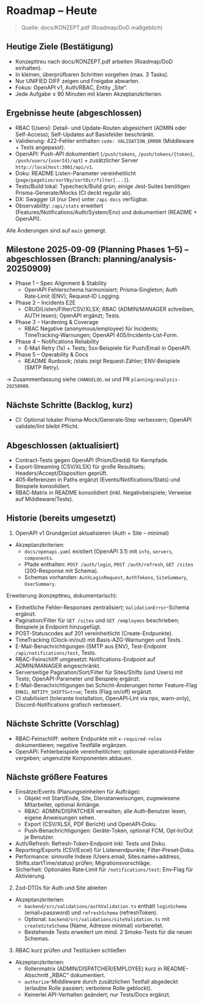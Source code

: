 # Roadmap – Heute

> Quelle: docs/KONZEPT.pdf (Roadmap/DoD maßgeblich)

## Heutige Ziele (Bestätigung)
- Konzepttreu nach docs/KONZEPT.pdf arbeiten (Roadmap/DoD einhalten).
- In kleinen, überprüfbaren Schritten vorgehen (max. 3 Tasks).
- Nur UNIFIED DIFF zeigen und Freigabe abwarten.
- Fokus: OpenAPI v1, Auth/RBAC, Entity „Site“.
- Jede Aufgabe ≤ 90 Minuten mit klaren Akzeptanzkriterien.

## Ergebnisse heute (abgeschlossen)

- RBAC (Users): Detail- und Update-Routen abgesichert (ADMIN oder Self-Access); Self-Updates auf Basisfelder beschränkt.
- Validierung: 422-Fehler enthalten `code: VALIDATION_ERROR` (Middleware + Tests angepasst).
- OpenAPI: Push-API dokumentiert (`/push/tokens`, `/push/tokens/{token}`, `/push/users/{userId}/opt`) + zusätzlicher Server `http://localhost:3001/api/v1`.
- Doku: README Listen-Parameter vereinheitlicht (`page/pageSize/sortBy/sortDir/filter[...]`).
- Tests/Build lokal: Typecheck/Build grün; einige Jest-Suites benötigen Prisma-Generate/Mocks (CI deckt regulär ab).
- DX: Swagger UI (nur Dev) unter `/api-docs` verfügbar.
- Observability: `/api/stats` erweitert (Features/Notifications/Auth/System/Env) und dokumentiert (README + OpenAPI).

Alle Änderungen sind auf `main` gemergt.

## Milestone 2025‑09‑09 (Planning Phases 1–5) – abgeschlossen (Branch: planning/analysis-20250909)

- Phase 1 – Spec Alignment & Stability
  - OpenAPI Fehlerschema harmonisiert; Prisma‑Singleton; Auth Rate‑Limit (ENV); Request‑ID Logging.
- Phase 2 – Incidents E2E
  - CRUD/Listen/Filter/CSV/XLSX; RBAC (ADMIN/MANAGER schreiben, AUTH lesen); OpenAPI ergänzt; Tests.
- Phase 3 – Hardening & Coverage
  - RBAC Negative (anonymous/employee) für Incidents; TimeTracking‑Warnungen; OpenAPI 405/Incidents‑List‑Form.
- Phase 4 – Notifications Reliability
  - E‑Mail Retry (1x) + Tests; 5xx‑Beispiele für Push/Email in OpenAPI.
- Phase 5 – Operability & Docs
  - README Runbook; /stats zeigt Request‑Zähler; ENV‑Beispiele (SMTP Retry).

→ Zusammenfassung siehe `CHANGELOG.md` und PR `planning/analysis-20250909`.

## Nächste Schritte (Backlog, kurz)

- CI: Optional lokaler Prisma‑Mock/Generate‑Step verbessern; OpenAPI validate/lint bleibt Pflicht.

## Abgeschlossen (aktualisiert)

- Contract‑Tests gegen OpenAPI (Prism/Dredd) für Kernpfade.
- Export‑Streaming (CSV/XLSX) für große Resultsets; Headers/Accept/Disposition geprüft.
- 405‑Referenzen in Paths ergänzt (Events/Notifications/Stats) und Beispiele konsolidiert.
- RBAC‑Matrix in README konsolidiert (inkl. Negativbeispiele; Verweise auf Middleware/Tests).

## Historie (bereits umgesetzt)

1) OpenAPI v1 Grundgerüst aktualisieren (Auth + Site – minimal)
- Akzeptanzkriterien:
  - `docs/openapi.yaml` existiert (OpenAPI 3.1) mit `info`, `servers`, `components`.
  - Pfade enthalten: `POST /auth/login`, `POST /auth/refresh`, `GET /sites` (200-Response mit Schema).
  - Schemas vorhanden: `AuthLoginRequest`, `AuthTokens`, `SiteSummary`, `UserSummary`.

Erweiterung (konzepttreu, dokumentarisch):
- Einheitliche Fehler-Responses zentralisiert; `ValidationError`-Schema ergänzt.
- Pagination/Filter für `GET /sites` und `GET /employees` beschrieben; Beispiele je Endpoint hinzugefügt.
- POST-Statuscodes auf 201 vereinheitlicht (Create-Endpunkte).
- TimeTracking (Clock-in/out) mit Basis-AZG-Warnungen und Tests.
- E-Mail-Benachrichtigungen (SMTP aus ENV), Test-Endpoint `/api/notifications/test`, Tests.
- RBAC-Feinschliff umgesetzt: Notifications-Endpoint auf ADMIN/MANAGER eingeschränkt.
- Serverseitige Pagination/Sort/Filter für Sites/Shifts (und Users) mit Tests; OpenAPI-Parameter und Beispiele ergänzt.
- E-Mail-Benachrichtigungen bei Schicht-Änderungen hinter Feature-Flag `EMAIL_NOTIFY_SHIFTS=true`; Tests (Flag on/off) ergänzt.
- CI stabilisiert (tolerante Installation, OpenAPI‑Lint via npx, warn-only), Discord-Notifications grafisch verbessert.

## Nächste Schritte (Vorschlag)
- RBAC‑Feinschliff: weitere Endpunkte mit `x-required-roles` dokumentieren; negative Testfälle ergänzen.
- OpenAPI: Fehlerbeispiele vereinheitlichen; optionale operationId‑Felder vergeben; ungenutzte Komponenten abbauen.

## Nächste größere Features
- Einsätze/Events (Planungseinheiten für Aufträge):
  - Objekt mit Start/Ende, Site, Dienstanweisungen, zugewiesene Mitarbeiter, optional Anhänge.
  - RBAC: ADMIN/DISPATCHER verwalten; alle Auth‑Benutzer lesen, eigene Anweisungen sehen.
  - Export (CSV/XLSX, PDF Bericht) und OpenAPI‑Doku.
  - Push‑Benachrichtigungen: Geräte‑Token, optional FCM, Opt‑In/Out je Benutzer.
- Auth/Refresh: Refresh‑Token‑Endpoint inkl. Tests und Doku.
- Reporting/Exports (CSV/Excel) für Listenendpunkte; Filter‑Preset‑Doku.
- Performance: sinnvolle Indexe (Users.email, Sites.name+address, Shifts.startTime/status) prüfen; Migrationsvorschläge.
- Sicherheit: Optionales Rate‑Limit für `/notifications/test`; Env‑Flag für Aktivierung.

2) Zod-DTOs für Auth und Site ableiten
- Akzeptanzkriterien:
  - `backend/src/validations/authValidation.ts` enthält `loginSchema` (email+password) und `refreshSchema` (refreshToken).
  - Optional: `backend/src/validations/siteValidation.ts` mit `createSiteSchema` (Name, Adresse minimal) vorbereitet.
  - Bestehende Tests erweitert um mind. 2 Smoke-Tests für die neuen Schemas.

3) RBAC kurz prüfen und Testlücken schließen
- Akzeptanzkriterien:
  - Rollenmatrix (ADMIN/DISPATCHER/EMPLOYEE) kurz in README-Abschnitt „RBAC“ dokumentiert.
  - `authorize`-Middleware durch zusätzlichen Testfall abgedeckt (erlaubte Rolle passiert; verbotene Rolle geblockt).
  - Keinerlei API-Verhalten geändert; nur Tests/Docs ergänzt.
